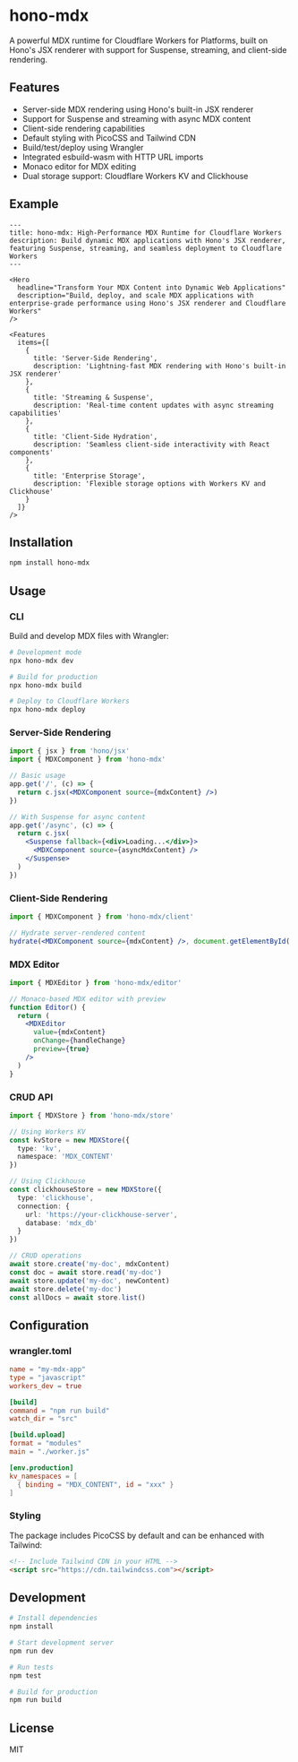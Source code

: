 # hono-mdx

A powerful MDX runtime for Cloudflare Workers for Platforms, built on Hono's JSX renderer with support for Suspense, streaming, and client-side rendering.

## Features

- Server-side MDX rendering using Hono's built-in JSX renderer
- Support for Suspense and streaming with async MDX content
- Client-side rendering capabilities
- Default styling with PicoCSS and Tailwind CDN
- Build/test/deploy using Wrangler
- Integrated esbuild-wasm with HTTP URL imports
- Monaco editor for MDX editing
- Dual storage support: Cloudflare Workers KV and Clickhouse

## Example

```mdx
---
title: hono-mdx: High-Performance MDX Runtime for Cloudflare Workers
description: Build dynamic MDX applications with Hono's JSX renderer, featuring Suspense, streaming, and seamless deployment to Cloudflare Workers
---

<Hero
  headline="Transform Your MDX Content into Dynamic Web Applications"
  description="Build, deploy, and scale MDX applications with enterprise-grade performance using Hono's JSX renderer and Cloudflare Workers"
/>

<Features
  items={[
    {
      title: 'Server-Side Rendering',
      description: 'Lightning-fast MDX rendering with Hono's built-in JSX renderer'
    },
    {
      title: 'Streaming & Suspense',
      description: 'Real-time content updates with async streaming capabilities'
    },
    {
      title: 'Client-Side Hydration',
      description: 'Seamless client-side interactivity with React components'
    },
    {
      title: 'Enterprise Storage',
      description: 'Flexible storage options with Workers KV and Clickhouse'
    }
  ]}
/>
```

## Installation

```bash
npm install hono-mdx
```

## Usage

### CLI

Build and develop MDX files with Wrangler:

```bash
# Development mode
npx hono-mdx dev

# Build for production
npx hono-mdx build

# Deploy to Cloudflare Workers
npx hono-mdx deploy
```

### Server-Side Rendering

```jsx
import { jsx } from 'hono/jsx'
import { MDXComponent } from 'hono-mdx'

// Basic usage
app.get('/', (c) => {
  return c.jsx(<MDXComponent source={mdxContent} />)
})

// With Suspense for async content
app.get('/async', (c) => {
  return c.jsx(
    <Suspense fallback={<div>Loading...</div>}>
      <MDXComponent source={asyncMdxContent} />
    </Suspense>
  )
})
```

### Client-Side Rendering

```jsx
import { MDXComponent } from 'hono-mdx/client'

// Hydrate server-rendered content
hydrate(<MDXComponent source={mdxContent} />, document.getElementById('root'))
```

### MDX Editor

```jsx
import { MDXEditor } from 'hono-mdx/editor'

// Monaco-based MDX editor with preview
function Editor() {
  return (
    <MDXEditor
      value={mdxContent}
      onChange={handleChange}
      preview={true}
    />
  )
}
```

### CRUD API

```typescript
import { MDXStore } from 'hono-mdx/store'

// Using Workers KV
const kvStore = new MDXStore({
  type: 'kv',
  namespace: 'MDX_CONTENT'
})

// Using Clickhouse
const clickhouseStore = new MDXStore({
  type: 'clickhouse',
  connection: {
    url: 'https://your-clickhouse-server',
    database: 'mdx_db'
  }
})

// CRUD operations
await store.create('my-doc', mdxContent)
const doc = await store.read('my-doc')
await store.update('my-doc', newContent)
await store.delete('my-doc')
const allDocs = await store.list()
```

## Configuration

### wrangler.toml

```toml
name = "my-mdx-app"
type = "javascript"
workers_dev = true

[build]
command = "npm run build"
watch_dir = "src"

[build.upload]
format = "modules"
main = "./worker.js"

[env.production]
kv_namespaces = [
  { binding = "MDX_CONTENT", id = "xxx" }
]
```

### Styling

The package includes PicoCSS by default and can be enhanced with Tailwind:

```html
<!-- Include Tailwind CDN in your HTML -->
<script src="https://cdn.tailwindcss.com"></script>
```

## Development

```bash
# Install dependencies
npm install

# Start development server
npm run dev

# Run tests
npm test

# Build for production
npm run build
```

## License

MIT
